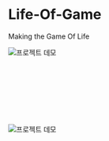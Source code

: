 # Life-Of-Game
Making the Game Of Life

![프로젝트 데모](src/main/resources/static/images/demo.gif)
<br>
<br>
<br>
<br>
<br>
<br>
<br>
<br>
<br>
![프로젝트 데모](src/main/resources/static/images/demo2.gif)

